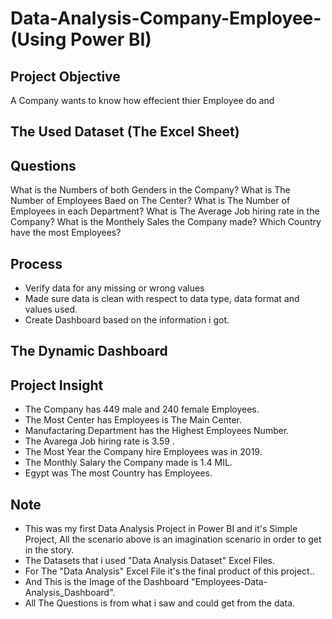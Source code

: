 # Data-Analysis-Company-Employee-(Using Power BI)
## Project Objective
A Company wants to know how effecient thier Employee do and 

## The Used Dataset (The Excel Sheet)


## Questions
What is the Numbers of both Genders in the Company?
What is The Number of Employees Baed on The Center?
What is The Number of Employees in each Department?
What is The Average Job hiring rate in the Company?
What is the Monthely Sales the Company made?
Which Country have the most Employees?

## Process
- Verify data for any missing or wrong values
- Made sure data is clean with respect to data type, data format and values used.
- Create Dashboard based on the information i got.

## The Dynamic Dashboard


## Project Insight
- The Company has 449 male and 240 female Employees.
- The Most Center has Employees is The Main Center.
- Manufactaring Department has the Highest Employees Number.
- The Avarega Job hiring rate is 3.59 .
- The Most Year the Company hire Employees was in 2019.
- The Monthly Salary the Company made is 1.4 MIL.
- Egypt was The most Country has Employees.

## Note
- This was my first Data Analysis Project in Power BI and it's Simple Project, All the scenario above is an imagination scenario in order to get in the story.
- The Datasets that i used "Data Analysis Dataset" Excel Files.
- For The "Data Analysis" Excel File it's the final product of this project..
- And This is the Image of the Dashboard "Employees-Data-Analysis_Dashboard".
- All The Questions is from what i saw and could get from the data.
